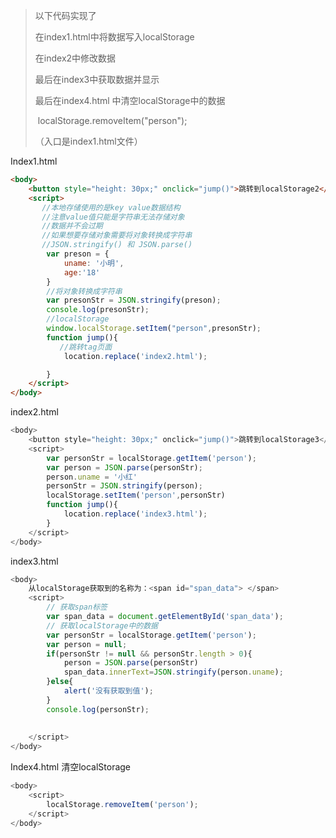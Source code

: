 

> 以下代码实现了
>
> 在index1.html中将数据写入localStorage
>
> 在index2中修改数据
>
> 最后在index3中获取数据并显示
>
> 最后在index4.html 中清空localStorage中的数据
>
> ​	localStorage.removeItem("person");
>
> （入口是index1.html文件）

Index1.html

```html
<body>
    <button style="height: 30px;" onclick="jump()">跳转到localStorage2</button>
    <script>
       //本地存储使用的是key value数据结构
       //注意value值只能是字符串无法存储对象
       //数据并不会过期
       //如果想要存储对象需要将对象转换成字符串
       //JSON.stringify() 和 JSON.parse()
        var preson = {
            uname: '小明',
            age:'18'
        }
        //将对象转换成字符串
        var presonStr = JSON.stringify(preson);
        console.log(presonStr);
        //localStorage
        window.localStorage.setItem("person",presonStr);
        function jump(){
           //跳转tag页面
            location.replace('index2.html');

        }
    </script>
</body>
```

index2.html

```js
<body>
    <button style="height: 30px;" onclick="jump()">跳转到localStorage3</button>
    <script>
        var personStr = localStorage.getItem('person');
        var person = JSON.parse(personStr);
        person.uname = '小红'
        personStr = JSON.stringify(person);
        localStorage.setItem('person',personStr)
        function jump(){
            location.replace('index3.html');
        }
    </script>
</body>
```

index3.html

```js
<body>
    从localStorage获取到的名称为：<span id="span_data"> </span>
    <script>
        // 获取span标签
        var span_data = document.getElementById('span_data');
        // 获取localStorage中的数据
        var personStr = localStorage.getItem('person');
        var person = null;
        if(personStr != null && personStr.length > 0){
            person = JSON.parse(personStr)
            span_data.innerText=JSON.stringify(person.uname);
        }else{
            alert('没有获取到值');
        }
        console.log(personStr);
        
        
    </script>
</body>
```

Index4.html 清空localStorage

```js
<body>
    <script>
        localStorage.removeItem('person');
    </script>
</body>
```

